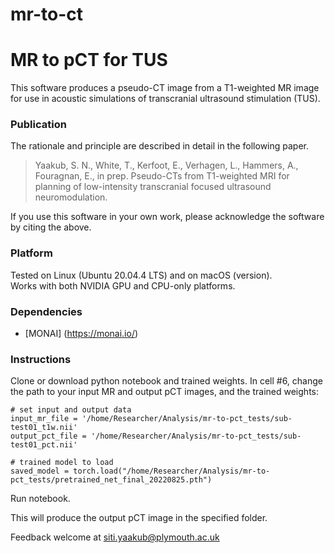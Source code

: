 # mr-to-ct
MR to pCT for TUS
=================

This software produces a pseudo-CT image from a T1-weighted MR image for use in acoustic simulations of transcranial ultrasound stimulation (TUS).


### Publication

The rationale and principle are described in detail in the following paper.

>    Yaakub, S. N., White, T., Kerfoot, E., Verhagen, L., Hammers, A., Fouragnan, E., in prep.
>    Pseudo-CTs from T1-weighted MRI for planning of low-intensity transcranial focused ultrasound neuromodulation.
>    

If you use this software in your own work, please acknowledge the software by citing the above.


### Platform

Tested on Linux (Ubuntu 20.04.4 LTS) and on macOS (version).  
Works with both NVIDIA GPU and CPU-only platforms.


### Dependencies

* [MONAI] (https://monai.io/)


### Instructions

Clone or download python notebook and trained weights. In cell #6, change the path to your input MR and output pCT images, and the trained weights:
```
# set input and output data
input_mr_file = '/home/Researcher/Analysis/mr-to-pct_tests/sub-test01_t1w.nii'
output_pct_file = '/home/Researcher/Analysis/mr-to-pct_tests/sub-test01_pct.nii'

# trained model to load
saved_model = torch.load("/home/Researcher/Analysis/mr-to-pct_tests/pretrained_net_final_20220825.pth")
```
Run notebook.

This will produce the output pCT image in the specified folder.


Feedback welcome at siti.yaakub@plymouth.ac.uk
